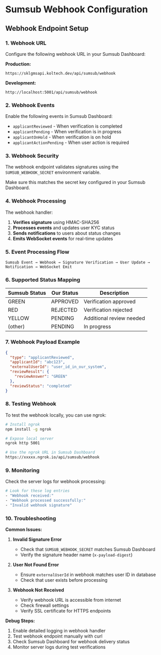 # Sumsub Webhook Configuration

## Webhook Endpoint Setup

### 1. Webhook URL
Configure the following webhook URL in your Sumsub Dashboard:

**Production:**
```
https://sklgmsapi.koltech.dev/api/sumsub/webhook
```

**Development:**
```
http://localhost:5001/api/sumsub/webhook
```

### 2. Webhook Events
Enable the following events in Sumsub Dashboard:

- `applicantReviewed` - When verification is completed
- `applicantPending` - When verification is in progress
- `applicantOnHold` - When verification is on hold
- `applicantActionPending` - When user action is required

### 3. Webhook Security
The webhook endpoint validates signatures using the `SUMSUB_WEBHOOK_SECRET` environment variable.

Make sure this matches the secret key configured in your Sumsub Dashboard.

### 4. Webhook Processing
The webhook handler:

1. **Verifies signature** using HMAC-SHA256
2. **Processes events** and updates user KYC status
3. **Sends notifications** to users about status changes
4. **Emits WebSocket events** for real-time updates

### 5. Event Processing Flow

```
Sumsub Event → Webhook → Signature Verification → User Update → Notification → WebSocket Emit
```

### 6. Supported Status Mapping

| Sumsub Status | Our Status | Description |
|---------------|------------|-------------|
| GREEN | APPROVED | Verification approved |
| RED | REJECTED | Verification rejected |
| YELLOW | PENDING | Additional review needed |
| (other) | PENDING | In progress |

### 7. Webhook Payload Example

```json
{
  "type": "applicantReviewed",
  "applicantId": "abc123",
  "externalUserId": "user_id_in_our_system",
  "reviewResult": {
    "reviewAnswer": "GREEN"
  },
  "reviewStatus": "completed"
}
```

### 8. Testing Webhook

To test the webhook locally, you can use ngrok:

```bash
# Install ngrok
npm install -g ngrok

# Expose local server
ngrok http 5001

# Use the ngrok URL in Sumsub Dashboard
https://xxxxx.ngrok.io/api/sumsub/webhook
```

### 9. Monitoring

Check the server logs for webhook processing:

```bash
# Look for these log entries
- "Webhook received:"
- "Webhook processed successfully:"
- "Invalid webhook signature"
```

### 10. Troubleshooting

**Common Issues:**

1. **Invalid Signature Error**
   - Check that `SUMSUB_WEBHOOK_SECRET` matches Sumsub Dashboard
   - Verify the signature header name (`x-payload-digest`)

2. **User Not Found Error**
   - Ensure `externalUserId` in webhook matches user ID in database
   - Check that user exists before processing

3. **Webhook Not Received**
   - Verify webhook URL is accessible from internet
   - Check firewall settings
   - Verify SSL certificate for HTTPS endpoints

**Debug Steps:**

1. Enable detailed logging in webhook handler
2. Test webhook endpoint manually with curl
3. Check Sumsub Dashboard for webhook delivery status
4. Monitor server logs during test verifications